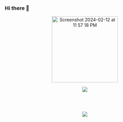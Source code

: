 ### Hi there 👋

<!--
**navvye/navvye** is a ✨ _special_ ✨ repository because its `README.md` (this file) appears on your GitHub profile.

Here are some ideas to get you started:

- 🔭 I’m currently working on ...
- 🌱 I’m currently learning ...
- 👯 I’m looking to collaborate on ...
- 🤔 I’m looking for help with ...
- 💬 Ask me about ...
- 📫 How to reach me: ...
- 😄 Pronouns: ...
- ⚡ Fun fact: ...
-->
<p align = "center">
<img width="208" alt="Screenshot 2024-02-12 at 11 57 18 PM" src="https://github.com/navvye/navvye/assets/25653940/ae1bed15-a2cb-4baf-b042-977810a2def8"> </p>
<p align = "center">
  <a href="https://github.com/saifurrahman1193">
    <img src="https://github-readme-stats.vercel.app/api/top-langs?username=navvye&ignore=HTML,CSS&theme=algolia&showicons=true" align="center" />
  </p>
    <br>
    <br>
    <p align = "center" >
   <img src = "https://komarev.com/ghpvc/?username=navvye" align = "center"/> 
    </p>
  </a>
</div>


